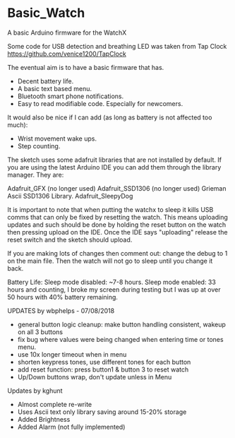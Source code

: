 # Basic_Watch
A basic Arduino firmware for the WatchX

Some code for USB detection and breathing LED was taken from Tap Clock
https://github.com/venice1200/TapClock

The eventual aim is to have a basic firmware that has. 
- Decent battery life.
- A basic text based menu.
- Bluetooth smart phone notifications.
- Easy to read modifiable code. Especially for newcomers.

It would also be nice if I can add (as long as battery is not affected too much):
- Wrist movement wake ups.
- Step counting.

The sketch uses some adafruit libraries that are not installed by default. If you are using the
latest Arduino IDE you can add them through the library manager. They are:

Adafruit_GFX (no longer used)
Adafruit_SSD1306 (no longer used)
Grieman Ascii SSD1306 Library.
Adafruit_SleepyDog

It is important to note that when putting the watchx to sleep it kills USB comms that can only be fixed by resetting the watch.
This means uploading updates and such should be done by holding the reset button on the watch then pressing upload on the IDE.
Once the IDE says "uploading" release the reset switch and the sketch should upload.

If you are making lots of changes then comment out:
change the debug to 1 on the main file.
Then the watch will not go to sleep until you change it back.

Battery Life:
Sleep mode disabled: ~7-8 hours.
Sleep mode enabled:  33 hours and counting, I broke my screen during testing but I was up at over 50 hours with 40% battery remaining.

UPDATES by wbphelps - 07/08/2018
- general button logic cleanup: make button handling consistent, wakeup on all 3 buttons
- fix bug where values were being changed when entering time or tones menu.
- use 10x longer timeout when in menu 
- shorten keypress tones, use different tones for each button
- add reset function: press button1 & button 3 to reset watch
- Up/Down buttons wrap, don't update unless in Menu

Updates by kghunt
- Almost complete re-write
- Uses Ascii text only library saving around 15-20% storage
- Added Brightness
- Added Alarm (not fully implemented)

